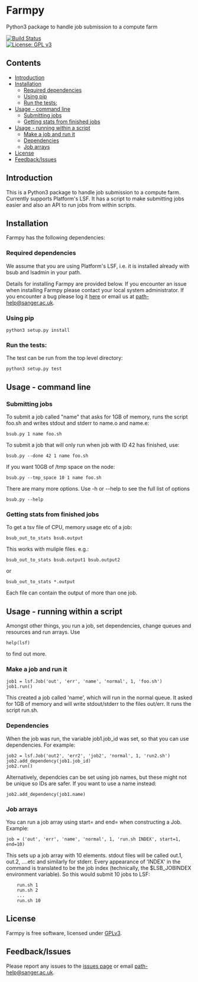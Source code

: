 # Farmpy
Python3 package to handle job submission to a compute farm

[![Build Status](https://travis-ci.org/sanger-pathogens/Farmpy.svg?branch=master)](https://travis-ci.org/sanger-pathogens/Farmpy)   
[![License: GPL v3](https://img.shields.io/badge/License-GPL%20v3-brightgreen.svg)](https://github.com/sanger-pathogens/Farmpy/blob/master/LICENSE)

## Contents
  * [Introduction](#introduction)
  * [Installation](#installation)
    * [Required dependencies](#required-dependencies)
    * [Using pip](#using-pip)
    * [Run the tests:](#run-the-tests)
  * [Usage \- command line](#usage---command-line)
    * [Submitting jobs](#submitting-jobs)
    * [Getting stats from finished jobs](#getting-stats-from-finished-jobs)
  * [Usage \- running within a script](#usage---running-within-a-script)
    * [Make a job and run it](#make-a-job-and-run-it)
    * [Dependencies](#dependencies)
    * [Job arrays](#job-arrays)
  * [License](#license)
  * [Feedback/Issues](#feedbackissues)

## Introduction
This is a Python3 package to handle job submission to a compute farm. Currently supports Platform's LSF. It has a script to make submitting jobs easier and also an API to run jobs from within scripts.

## Installation
Farmpy has the following dependencies:

### Required dependencies
We assume that you are using Platform's LSF, i.e. it is installed already with bsub and lsadmin in your path.

Details for installing Farmpy are provided below. If you encounter an issue when installing Farmpy please contact your local system administrator. If you encounter a bug please log it [here](https://github.com/sanger-pathogens/Farmpy/issues) or email us at path-help@sanger.ac.uk.

### Using pip

`python3 setup.py install`

### Run the tests:
The test can be run from the top level directory:  

`python3 setup.py test`

## Usage - command line

### Submitting jobs

To submit a job called "name" that asks for 1GB of memory, runs the script foo.sh and writes stdout and stderr to name.o and name.e:

`bsub.py 1 name foo.sh`

To submit a job that will only run when job with ID 42 has finished, use:

`bsub.py --done 42 1 name foo.sh`

If you want 10GB of /tmp space on the node:

`bsub.py --tmp_space 10 1 name foo.sh`

There are many more options. Use -h or --help to see the full list of options

`bsub.py --help`

### Getting stats from finished jobs

To get a tsv file of CPU, memory usage etc of a job:

`bsub_out_to_stats bsub.output`

This works with muliple files. e.g.:

`bsub_out_to_stats bsub.output1 bsub.output2`

or

`bsub_out_to_stats *.output`

Each file can contain the output of more than one job.

## Usage - running within a script

Amongst other things, you run a job, set dependencies, change queues and resources and run arrays. Use

`help(lsf)`

to find out more.

### Make a job and run it

```
job1 = lsf.Job('out', 'err', 'name', 'normal', 1, 'foo.sh')
job1.run()
```

This created a job called 'name', which will run in the normal queue.  It asked for 1GB of memory and will write stdout/stderr to the files out/err.  It runs the script run.sh.

### Dependencies

When the job was run, the variable job1.job_id was set, so that you can use dependencies. For example:
```
job2 = lsf.Job('out2', 'err2', 'job2', 'normal', 1, 'run2.sh')
job2.add_dependency(job1.job_id)
job2.run()
```

Alternatively, dependcies can be set using job names, but these might not be unique so IDs are safer. If you want to use a name instead:

`job2.add_dependency(job1.name)`

### Job arrays

You can run a job array using start= and end= when constructing a Job. Example:

`job = ('out', 'err', 'name', 'normal', 1, 'run.sh INDEX', start=1, end=10)`

This sets up a job array with 10 elements. stdout files will be called out.1, out.2, ....etc and similarly for stderr. Every appearance of 'INDEX' in the command is translated to be the job index (technically, the $LSB_JOBINDEX environment variable). So this would submit 10 jobs to LSF:
```
    run.sh 1
    run.sh 2
    ...
    run.sh 10
```
## License
Farmpy is free software, licensed under [GPLv3](https://github.com/sanger-pathogens/Farmpy/blob/master/LICENSE).

## Feedback/Issues
Please report any issues to the [issues page](https://github.com/sanger-pathogens/Farmpy/issues) or email path-help@sanger.ac.uk.
